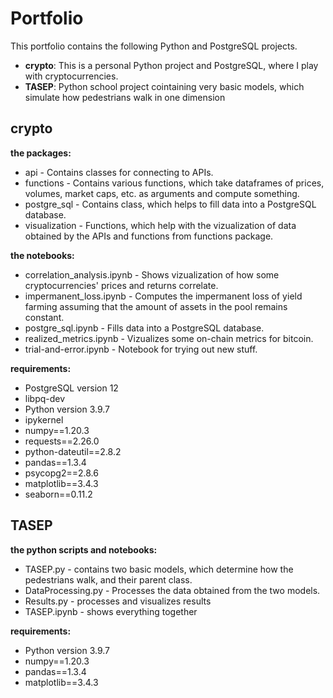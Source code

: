 # Portfolio

This portfolio contains the following Python and PostgreSQL projects.

* **crypto**:  This is a personal Python project and PostgreSQL, where I play with cryptocurrencies. 
* **TASEP**: Python school project cointaining very basic models, which simulate how pedestrians walk in one dimension

## crypto

**the packages:**

* api - Contains classes for connecting to APIs.
* functions - Contains various functions, which take dataframes of prices, volumes, market caps, etc. as arguments and compute something.
* postgre_sql - Contains class, which helps to fill data into a PostgreSQL database.
* visualization - Functions, which help with the vizualization of data obtained by the APIs and functions from functions package.

**the notebooks:**
* correlation_analysis.ipynb - Shows vizualization of how some cryptocurrencies' prices and returns correlate.
* impermanent_loss.ipynb - Computes the impermanent loss of yield farming assuming that the amount of assets in the pool remains constant.
* postgre_sql.ipynb - Fills data into a PostgreSQL database.
* realized_metrics.ipynb - Vizualizes some on-chain metrics for bitcoin.
* trial-and-error.ipynb - Notebook for trying out new stuff.

**requirements:**

* PostgreSQL version 12 
* libpq-dev
* Python version 3.9.7
* ipykernel
* numpy==1.20.3
* requests==2.26.0
* python-dateutil==2.8.2
* pandas==1.3.4
* psycopg2==2.8.6
* matplotlib==3.4.3
* seaborn==0.11.2


## TASEP

**the python scripts and notebooks:**

* TASEP.py - contains two basic models, which determine how the pedestrians walk, and their parent class.
* DataProcessing.py - Processes the data obtained from the two models.
* Results.py - processes and visualizes results
* TASEP.ipynb - shows everything together

**requirements:**

* Python version 3.9.7
* numpy==1.20.3
* pandas==1.3.4
* matplotlib==3.4.3

